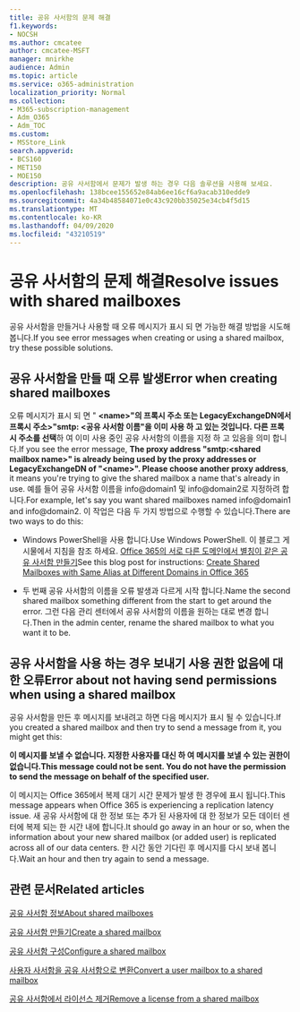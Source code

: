 ```yaml
---
title: 공유 사서함의 문제 해결
f1.keywords:
- NOCSH
ms.author: cmcatee
author: cmcatee-MSFT
manager: mnirkhe
audience: Admin
ms.topic: article
ms.service: o365-administration
localization_priority: Normal
ms.collection:
- M365-subscription-management
- Adm_O365
- Adm_TOC
ms.custom:
- MSStore_Link
search.appverid:
- BCS160
- MET150
- MOE150
description: 공유 사서함에서 문제가 발생 하는 경우 다음 솔루션을 사용해 보세요.
ms.openlocfilehash: 138bcee155652e84ab6ee16cf6a9acab310edde9
ms.sourcegitcommit: 4a34b48584071e0c43c920bb35025e34cb4f5d15
ms.translationtype: MT
ms.contentlocale: ko-KR
ms.lasthandoff: 04/09/2020
ms.locfileid: "43210519"
---
```

# <a name="resolve-issues-with-shared-mailboxes"></a><span data-ttu-id="c9148-103">공유 사서함의 문제 해결</span><span class="sxs-lookup"><span data-stu-id="c9148-103">Resolve issues with shared mailboxes</span></span>

<span data-ttu-id="c9148-104">공유 사서함을 만들거나 사용할 때 오류 메시지가 표시 되 면 가능한 해결 방법을 시도해 봅니다.</span><span class="sxs-lookup"><span data-stu-id="c9148-104">If you see error messages when creating or using a shared mailbox, try these possible solutions.</span></span> 

## <a name="error-when-creating-shared-mailboxes"></a><span data-ttu-id="c9148-105">공유 사서함을 만들 때 오류 발생</span><span class="sxs-lookup"><span data-stu-id="c9148-105">Error when creating shared mailboxes</span></span>
<span data-ttu-id="c9148-106"><a name="bkmk_Fix"> </a></span><span class="sxs-lookup"><span data-stu-id="c9148-106"><a name="bkmk_Fix"> </a></span></span>

<span data-ttu-id="c9148-107">오류 메시지가 표시 되 면 " **\<name>"의 프록시 주소 또는 LegacyExchangeDN에서 프록시 주소\>"smtp: <공유 사서함 이름"을 이미 사용 하 고 있는 것입니다. 다른 프록시 주소를 선택**하 여 이미 사용 중인 공유 사서함의 이름을 지정 하 고 있음을 의미 합니다.</span><span class="sxs-lookup"><span data-stu-id="c9148-107">If you see the error message, **The proxy address "smtp:<shared mailbox name\>" is already being used by the proxy addresses or LegacyExchangeDN of "\<name>". Please choose another proxy address**, it means you're trying to give the shared mailbox a name that's already in use.</span></span> <span data-ttu-id="c9148-108">예를 들어 공유 사서함 이름을 info@domain1 및 info@domain2로 지정하려 합니다.</span><span class="sxs-lookup"><span data-stu-id="c9148-108">For example, let's say you want shared mailboxes named info@domain1 and info@domain2.</span></span> <span data-ttu-id="c9148-109">이 작업은 다음 두 가지 방법으로 수행할 수 있습니다.</span><span class="sxs-lookup"><span data-stu-id="c9148-109">There are two ways to do this:</span></span>

  - <span data-ttu-id="c9148-110">Windows PowerShell을 사용 합니다.</span><span class="sxs-lookup"><span data-stu-id="c9148-110">Use Windows PowerShell.</span></span> <span data-ttu-id="c9148-111">이 블로그 게시물에서 지침을 참조 하세요. [Office 365의 서로 다른 도메인에서 별칭이 같은 공유 사서함 만들기](https://www.cogmotive.com/blog/office-365-tips/create-shared-mailboxes-with-same-alias-at-different-domains-in-office-365)</span><span class="sxs-lookup"><span data-stu-id="c9148-111">See this blog post for instructions: [Create Shared Mailboxes with Same Alias at Different Domains in Office 365](https://www.cogmotive.com/blog/office-365-tips/create-shared-mailboxes-with-same-alias-at-different-domains-in-office-365)</span></span>
    
  - <span data-ttu-id="c9148-112">두 번째 공유 사서함의 이름을 오류 발생과 다르게 시작 합니다.</span><span class="sxs-lookup"><span data-stu-id="c9148-112">Name the second shared mailbox something different from the start to get around the error.</span></span> <span data-ttu-id="c9148-113">그런 다음 관리 센터에서 공유 사서함의 이름을 원하는 대로 변경 합니다.</span><span class="sxs-lookup"><span data-stu-id="c9148-113">Then in the admin center, rename the shared mailbox to what you want it to be.</span></span>

## <a name="error-about-not-having-send-permissions-when-using-a-shared-mailbox"></a><span data-ttu-id="c9148-114">공유 사서함을 사용 하는 경우 보내기 사용 권한 없음에 대 한 오류</span><span class="sxs-lookup"><span data-stu-id="c9148-114">Error about not having send permissions when using a shared mailbox</span></span>

<span data-ttu-id="c9148-115">공유 사서함을 만든 후 메시지를 보내려고 하면 다음 메시지가 표시 될 수 있습니다.</span><span class="sxs-lookup"><span data-stu-id="c9148-115">If you created a shared mailbox and then try to send a message from it, you might get this:</span></span>

<span data-ttu-id="c9148-116">**이 메시지를 보낼 수 없습니다. 지정한 사용자를 대신 하 여 메시지를 보낼 수 있는 권한이 없습니다.**</span><span class="sxs-lookup"><span data-stu-id="c9148-116">**This message could not be sent. You do not have the permission to send the message on behalf of the specified user.**</span></span>

<span data-ttu-id="c9148-117">이 메시지는 Office 365에서 복제 대기 시간 문제가 발생 한 경우에 표시 됩니다.</span><span class="sxs-lookup"><span data-stu-id="c9148-117">This message appears when Office 365 is experiencing a replication latency issue.</span></span> <span data-ttu-id="c9148-118">새 공유 사서함에 대 한 정보 또는 추가 된 사용자에 대 한 정보가 모든 데이터 센터에 복제 되는 한 시간 내에 합니다.</span><span class="sxs-lookup"><span data-stu-id="c9148-118">It should go away in an hour or so, when the information about your new shared mailbox (or added user) is replicated across all of our data centers.</span></span> <span data-ttu-id="c9148-119">한 시간 동안 기다린 후 메시지를 다시 보내 봅니다.</span><span class="sxs-lookup"><span data-stu-id="c9148-119">Wait an hour and then try again to send a message.</span></span>

## <a name="related-articles"></a><span data-ttu-id="c9148-120">관련 문서</span><span class="sxs-lookup"><span data-stu-id="c9148-120">Related articles</span></span>

[<span data-ttu-id="c9148-121">공유 사서함 정보</span><span class="sxs-lookup"><span data-stu-id="c9148-121">About shared mailboxes</span></span>](about-shared-mailboxes.md)

[<span data-ttu-id="c9148-122">공유 사서함 만들기</span><span class="sxs-lookup"><span data-stu-id="c9148-122">Create a shared mailbox</span></span>](create-a-shared-mailbox.md)

[<span data-ttu-id="c9148-123">공유 사서함 구성</span><span class="sxs-lookup"><span data-stu-id="c9148-123">Configure a shared mailbox</span></span>](configure-a-shared-mailbox.md)

[<span data-ttu-id="c9148-124">사용자 사서함을 공유 사서함으로 변환</span><span class="sxs-lookup"><span data-stu-id="c9148-124">Convert a user mailbox to a shared mailbox</span></span>](convert-user-mailbox-to-shared-mailbox.md)

[<span data-ttu-id="c9148-125">공유 사서함에서 라이선스 제거</span><span class="sxs-lookup"><span data-stu-id="c9148-125">Remove a license from a shared mailbox</span></span>](remove-license-from-shared-mailbox.md)


    


